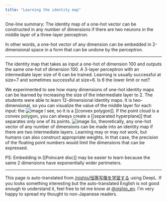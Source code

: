 ```yaml
---
title: "Learning the identity map"
---
```


One-line summary: The identity map of a one-hot vector can be constructed in any number of dimensions if there are two neurons in the middle layer of a three-layer perceptron.

In other words, a one-hot vector of any dimension can be embedded in 2-dimensional space in a form that can be undone by the perceptron.

---

The identity map that takes as input a one-hot of dimension 100 and outputs the same one-hot of dimension 100.
A 3-layer perceptron with an intermediate layer size of 6 can be trained.
Learning is usually successful at size=7 and sometimes successful at size=6.
Is 6 the lower limit or not?

We experimented to see how many dimensions of one-hot identity maps can be learned by increasing the size of the intermediate layer to 2.
The students were able to learn 12-dimensional identity maps.
It is two-dimensional, so you can visualize the value of the middle layer for each input: the
![image](https://gyazo.com/6c69f70790025de635ab2d5fa532c44f/thumb/1000)
I see, so it is a [[convex polygon]].
If the point cloud is a convex polygon, you can always create a [[separated hyperplane]] that separates only one of its points.
![image](https://gyazo.com/44fb288e9a5fd6384ee6775e9ccf63db/thumb/1000)
So, theoretically, any one-hot vector of any number of dimensions can be made into an identity map if there are two intermediate layers.
Learning may or may not work, but humans can also construct appropriate weights.
In that case, the precision of the floating point numbers would limit the dimensions that can be expressed.

PS: Embedding in [[Poincaré disc]] may be easier to learn because the same 2 dimensions have exponentially wider perimeters.

---
This page is auto-translated from [/nishio/恒等写像を学習する](https://scrapbox.io/nishio/恒等写像を学習する) using DeepL. If you looks something interesting but the auto-translated English is not good enough to understand it, feel free to let me know at [@nishio_en](https://twitter.com/nishio_en). I'm very happy to spread my thought to non-Japanese readers.